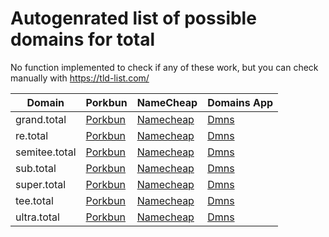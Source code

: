 # Autogenrated list of possible domains for total

No function implemented to check if any of these work, but you can check manually with https://tld-list.com/

| Domain | Porkbun | NameCheap | Domains App |
|---|---|---|---|
| grand.total | [Porkbun](https://porkbun.com/checkout/search?prb=e814663da1&tlds=&idnLanguage=&search=search&q=grand.total) | [Namecheap](https://www.namecheap.com/domains/registration/results/?domain=grand.total) | [Dmns](https://dmns.app/domains?q=grand.total) |
| re.total | [Porkbun](https://porkbun.com/checkout/search?prb=e814663da1&tlds=&idnLanguage=&search=search&q=re.total) | [Namecheap](https://www.namecheap.com/domains/registration/results/?domain=re.total) | [Dmns](https://dmns.app/domains?q=re.total) |
| semitee.total | [Porkbun](https://porkbun.com/checkout/search?prb=e814663da1&tlds=&idnLanguage=&search=search&q=semitee.total) | [Namecheap](https://www.namecheap.com/domains/registration/results/?domain=semitee.total) | [Dmns](https://dmns.app/domains?q=semitee.total) |
| sub.total | [Porkbun](https://porkbun.com/checkout/search?prb=e814663da1&tlds=&idnLanguage=&search=search&q=sub.total) | [Namecheap](https://www.namecheap.com/domains/registration/results/?domain=sub.total) | [Dmns](https://dmns.app/domains?q=sub.total) |
| super.total | [Porkbun](https://porkbun.com/checkout/search?prb=e814663da1&tlds=&idnLanguage=&search=search&q=super.total) | [Namecheap](https://www.namecheap.com/domains/registration/results/?domain=super.total) | [Dmns](https://dmns.app/domains?q=super.total) |
| tee.total | [Porkbun](https://porkbun.com/checkout/search?prb=e814663da1&tlds=&idnLanguage=&search=search&q=tee.total) | [Namecheap](https://www.namecheap.com/domains/registration/results/?domain=tee.total) | [Dmns](https://dmns.app/domains?q=tee.total) |
| ultra.total | [Porkbun](https://porkbun.com/checkout/search?prb=e814663da1&tlds=&idnLanguage=&search=search&q=ultra.total) | [Namecheap](https://www.namecheap.com/domains/registration/results/?domain=ultra.total) | [Dmns](https://dmns.app/domains?q=ultra.total) |

